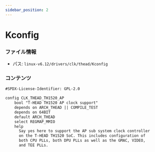 ```yaml
---
sidebar_position: 2
---
```

# Kconfig

### ファイル情報

- パス: `linux-v6.12/drivers/clk/thead/Kconfig`

### コンテンツ

```txt
#SPDX-License-Identifier: GPL-2.0

config CLK_THEAD_TH1520_AP
	bool "T-HEAD TH1520 AP clock support"
	depends on ARCH_THEAD || COMPILE_TEST
	depends on 64BIT
	default ARCH_THEAD
	select REGMAP_MMIO
	help
	  Say yes here to support the AP sub system clock controller
	  on the T-HEAD TH1520 SoC. This includes configuration of
	  both CPU PLLs, both DPU PLLs as well as the GMAC, VIDEO,
	  and TEE PLLs.

```
